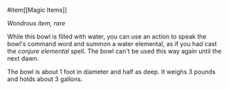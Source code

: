 #item[[Magic Items]]

*Wondrous item, rare*

While this bowl is filled with water, you can use an action to speak the bowl's command word and summon a water elemental, as if you had cast the *conjure elemental* spell. The bowl can't be used this way again until the next dawn.

The bowl is about 1 foot in diameter and half as deep. It weighs 3 pounds and holds about 3 gallons.
